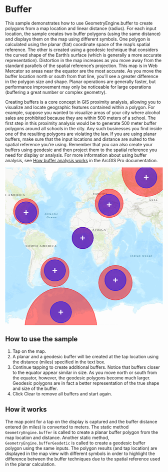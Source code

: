 # Buffer

This sample demonstrates how to use GeometryEngine.buffer to create
polygons from a map location and linear distance (radius). For each
input location, the sample creates two buffer polygons (using the same
distance) and displays them on the map using different symbols. One
polygon is calculated using the planar (flat) coordinate space of the
map’s spatial reference. The other is created using a geodesic technique
that considers the curved shape of the Earth’s surface (which is
generally a more accurate representation). Distortion in the map
increases as you move away from the standard parallels of the spatial
reference’s projection. This map is in Web Mercator so areas near the
equator are the most accurate. As you move the buffer location north or
south from that line, you’ll see a greater difference in the polygon
size and shape. Planar operations are generally faster, but performance
improvement may only be noticeable for large operations (buffering a
great number or complex geometry).

Creating buffers is a core concept in GIS proximity analysis, allowing
you to visualize and locate geographic features contained within a
polygon. For example, suppose you wanted to visualize areas of your city
where alcohol sales are prohibited because they are within 500 meters of
a school. The first step in this proximity analysis would be to generate
500 meter buffer polygons around all schools in the city. Any such
businesses you find inside one of the resulting polygons are violating
the law. If you are using planar buffers, make sure that the input
locations and distance are suited to the spatial reference you’re using.
Remember that you can also create your buffers using geodesic and then
project them to the spatial reference you need for display or analysis.
For more information about using buffer analysis, see [How buffer
analysis
works](https://pro.arcgis.com/en/pro-app/tool-reference/analysis/how-buffer-analysis-works.htm)
in the ArcGIS Pro documentation.

![](screenshot.png)

## How to use the sample

1.  Tap on the map.
2.  A planar and a geodesic buffer will be created at the tap location
    using the distance (miles) specified in the text box.
3.  Continue tapping to create additional buffers. Notice that buffers
    closer to the equator appear similar in size. As you move north or
    south from the equator, however, the geodesic polygons become much
    larger. Geodesic polygons are in fact a better representation of the
    true shape and size of the buffer.
4.  Click Clear to remove all buffers and start again.

## How it works

The map point for a tap on the display is captured and the buffer
distance entered (in miles) is converted to meters. The static method
`GeometryEngine.buffer` is called to create a planar buffer polygon from
the map location and distance. Another static method,
`GeometryEngine.bufferGeodetic` is called to create a geodesic buffer
polygon using the same inputs. The polygon results (and tap location)
are displayed in the map view with different symbols in order to
highlight the difference between the buffer techniques due to the
spatial reference used in the planar calculation.
